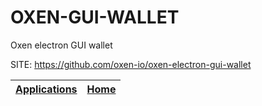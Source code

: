 # OXEN-GUI-WALLET
 
 Oxen electron GUI wallet
 
 SITE: https://github.com/oxen-io/oxen-electron-gui-wallet

 | [Applications](https://portable-linux-apps.github.io/apps.html) | [Home](https://portable-linux-apps.github.io)
 | --- | --- |
